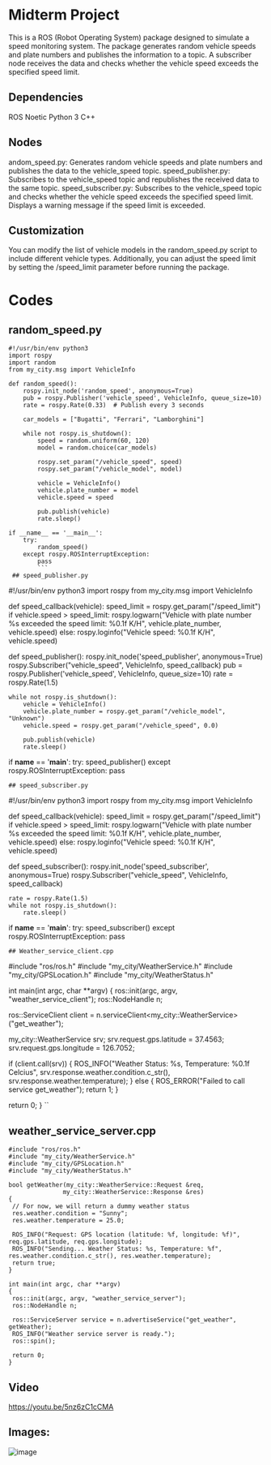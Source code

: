 # Midterm Project
This is a ROS (Robot Operating System) package designed to simulate a speed monitoring system. The package generates random vehicle speeds and plate numbers and publishes the information to a topic. A subscriber node receives the data and checks whether the vehicle speed exceeds the specified speed limit.

## Dependencies
ROS Noetic
Python 3
C++
## Nodes
andom_speed.py: Generates random vehicle speeds and plate numbers and publishes the data to the vehicle_speed topic.
speed_publisher.py: Subscribes to the vehicle_speed topic and republishes the received data to the same topic.
speed_subscriber.py: Subscribes to the vehicle_speed topic and checks whether the vehicle speed exceeds the specified speed limit. Displays a warning message if the speed limit is exceeded.

## Customization
You can modify the list of vehicle models in the random_speed.py script to include different vehicle types. Additionally, you can adjust the speed limit by setting the /speed_limit parameter before running the package.

# Codes

## random_speed.py
```
#!/usr/bin/env python3
import rospy
import random
from my_city.msg import VehicleInfo

def random_speed():
    rospy.init_node('random_speed', anonymous=True)
    pub = rospy.Publisher('vehicle_speed', VehicleInfo, queue_size=10)
    rate = rospy.Rate(0.33)  # Publish every 3 seconds

    car_models = ["Bugatti", "Ferrari", "Lamborghini"]

    while not rospy.is_shutdown():
        speed = random.uniform(60, 120)
        model = random.choice(car_models)
        
        rospy.set_param("/vehicle_speed", speed)
        rospy.set_param("/vehicle_model", model)

        vehicle = VehicleInfo()
        vehicle.plate_number = model
        vehicle.speed = speed

        pub.publish(vehicle)
        rate.sleep()

if __name__ == '__main__':
    try:
        random_speed()
    except rospy.ROSInterruptException:
        pass
        ```
 ## speed_publisher.py
 ```
 #!/usr/bin/env python3
import rospy
from my_city.msg import VehicleInfo

def speed_callback(vehicle):
    speed_limit = rospy.get_param("/speed_limit")
    if vehicle.speed > speed_limit:
        rospy.logwarn("Vehicle with plate number %s exceeded the speed limit: %0.1f K/H", vehicle.plate_number, vehicle.speed)
    else:
        rospy.loginfo("Vehicle speed: %0.1f K/H", vehicle.speed)

def speed_publisher():
    rospy.init_node('speed_publisher', anonymous=True)
    rospy.Subscriber("vehicle_speed", VehicleInfo, speed_callback)
    pub = rospy.Publisher('vehicle_speed', VehicleInfo, queue_size=10)
    rate = rospy.Rate(1.5)

    while not rospy.is_shutdown():
        vehicle = VehicleInfo()
        vehicle.plate_number = rospy.get_param("/vehicle_model", "Unknown")
        vehicle.speed = rospy.get_param("/vehicle_speed", 0.0)

        pub.publish(vehicle)
        rate.sleep()

if __name__ == '__main__':
    try:
        speed_publisher()
    except rospy.ROSInterruptException:
        pass
 ```
 ## speed_subscriber.py
 ```
 #!/usr/bin/env python3
import rospy
from my_city.msg import VehicleInfo

def speed_callback(vehicle):
    speed_limit = rospy.get_param("/speed_limit")
    if vehicle.speed > speed_limit:
        rospy.logwarn("Vehicle with plate number %s exceeded the speed limit: %0.1f K/H", vehicle.plate_number, vehicle.speed)
    else:
        rospy.loginfo("Vehicle speed: %0.1f K/H", vehicle.speed)

def speed_subscriber():
    rospy.init_node('speed_subscriber', anonymous=True)
    rospy.Subscriber("vehicle_speed", VehicleInfo, speed_callback)

    rate = rospy.Rate(1.5)
    while not rospy.is_shutdown():
        rate.sleep()

if __name__ == '__main__':
    try:
        speed_subscriber()
    except rospy.ROSInterruptException:
        pass
 ```
 ## Weather_service_client.cpp
 ```
 #include "ros/ros.h"
#include "my_city/WeatherService.h"
#include "my_city/GPSLocation.h"
#include "my_city/WeatherStatus.h"

int main(int argc, char **argv)
{
  ros::init(argc, argv, "weather_service_client");
  ros::NodeHandle n;

  ros::ServiceClient client = n.serviceClient<my_city::WeatherService>("get_weather");

  my_city::WeatherService srv;
  srv.request.gps.latitude = 37.4563;
  srv.request.gps.longitude = 126.7052;

  if (client.call(srv))
  {
    ROS_INFO("Weather Status: %s, Temperature: %0.1f Celcius", srv.response.weather.condition.c_str(), srv.response.weather.temperature);
  }
  else
  {
    ROS_ERROR("Failed to call service get_weather");
    return 1;
  }

  return 0;
}
 ``
 ## weather_service_server.cpp
 ```
 #include "ros/ros.h"
#include "my_city/WeatherService.h"
#include "my_city/GPSLocation.h"
#include "my_city/WeatherStatus.h"

bool getWeather(my_city::WeatherService::Request &req,
                my_city::WeatherService::Response &res)
{
  // For now, we will return a dummy weather status
  res.weather.condition = "Sunny";
  res.weather.temperature = 25.0;

  ROS_INFO("Request: GPS location (latitude: %f, longitude: %f)", req.gps.latitude, req.gps.longitude);
  ROS_INFO("Sending... Weather Status: %s, Temperature: %f", res.weather.condition.c_str(), res.weather.temperature);
  return true;
}

int main(int argc, char **argv)
{
  ros::init(argc, argv, "weather_service_server");
  ros::NodeHandle n;

  ros::ServiceServer service = n.advertiseService("get_weather", getWeather);
  ROS_INFO("Weather service server is ready.");
  ros::spin();

  return 0;
}
 ```



## Video
https://youtu.be/5nz6zC1cCMA
## Images:
![image](https://user-images.githubusercontent.com/84382619/233790825-e97b6f72-bb4a-41df-94fc-3c56412a2b5f.jpg)
